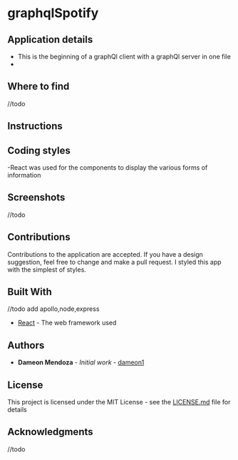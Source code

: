 # graphqlSpotify

## Application details

- This is the beginning of a graphQl client with a graphQl server in one file
-

## Where to find

//todo

## Instructions



## Coding styles

-React was used for the components to display the various forms of information

## Screenshots
//todo

## Contributions

Contributions to the application are accepted. If you have a design suggestion, feel free to
change and make a pull request. I styled this app with the simplest of styles.

## Built With
//todo add apollo,node,express
- [React](https://github.com/gitname/react-gh-pages) - The web framework used


## Authors

- **Dameon Mendoza** - *Initial work* - [dameon1](https://github.com/dameon1)

## License

This project is licensed under the MIT License - see the [LICENSE.md](LICENSE.md) file for details

## Acknowledgments
//todo

